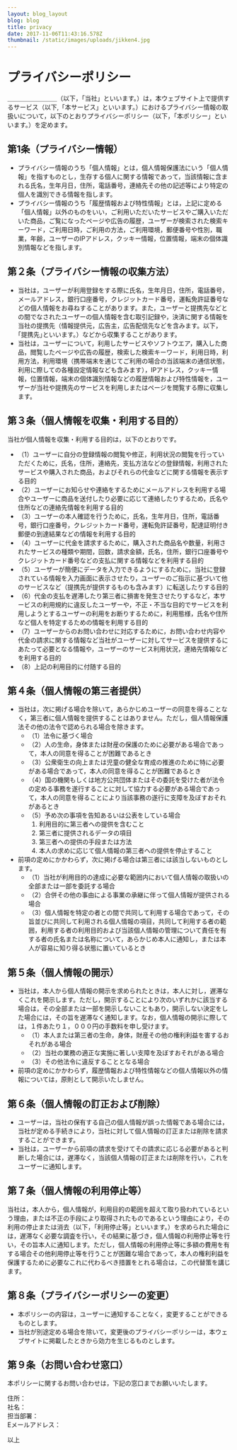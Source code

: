 ```yaml
---
layout: blog_layout
blog: blog
title: privacy
date: 2017-11-06T11:43:16.578Z
thumbnail: /static/images/uploads/jikken4.jpg
---
```

# プライバシーポリシー

＿＿＿＿＿＿＿＿（以下，「当社」といいます。）は，本ウェブサイト上で提供するサービス（以下,「本サービス」といいます。）におけるプライバシー情報の取扱いについて，以下のとおりプライバシーポリシー（以下，「本ポリシー」といいます。）を定めます。

## 第1条（プライバシー情報）

* プライバシー情報のうち「個人情報」とは，個人情報保護法にいう「個人情報」を指すものとし，生存する個人に関する情報であって，当該情報に含まれる氏名，生年月日，住所，電話番号，連絡先その他の記述等により特定の個人を識別できる情報を指します。
* プライバシー情報のうち「履歴情報および特性情報」とは，上記に定める「個人情報」以外のものをいい，ご利用いただいたサービスやご購入いただいた商品，ご覧になったページや広告の履歴，ユーザーが検索された検索キーワード，ご利用日時，ご利用の方法，ご利用環境，郵便番号や性別，職業，年齢，ユーザーのIPアドレス，クッキー情報，位置情報，端末の個体識別情報などを指します。

## 第２条（プライバシー情報の収集方法）

* 当社は，ユーザーが利用登録をする際に氏名，生年月日，住所，電話番号，メールアドレス，銀行口座番号，クレジットカード番号，運転免許証番号などの個人情報をお尋ねすることがあります。また，ユーザーと提携先などとの間でなされたユーザーの個人情報を含む取引記録や，決済に関する情報を当社の提携先（情報提供元，広告主，広告配信先などを含みます。以下，｢提携先｣といいます。）などから収集することがあります。
* 当社は，ユーザーについて，利用したサービスやソフトウエア，購入した商品，閲覧したページや広告の履歴，検索した検索キーワード，利用日時，利用方法，利用環境（携帯端末を通じてご利用の場合の当該端末の通信状態，利用に際しての各種設定情報なども含みます），IPアドレス，クッキー情報，位置情報，端末の個体識別情報などの履歴情報および特性情報を，ユーザーが当社や提携先のサービスを利用しまたはページを閲覧する際に収集します。

## 第３条（個人情報を収集・利用する目的）

当社が個人情報を収集・利用する目的は，以下のとおりです。

* （1）ユーザーに自分の登録情報の閲覧や修正，利用状況の閲覧を行っていただくために，氏名，住所，連絡先，支払方法などの登録情報，利用されたサービスや購入された商品，およびそれらの代金などに関する情報を表示する目的
* （2）ユーザーにお知らせや連絡をするためにメールアドレスを利用する場合やユーザーに商品を送付したり必要に応じて連絡したりするため，氏名や住所などの連絡先情報を利用する目的
* （3）ユーザーの本人確認を行うために，氏名，生年月日，住所，電話番号，銀行口座番号，クレジットカード番号，運転免許証番号，配達証明付き郵便の到達結果などの情報を利用する目的
* （4）ユーザーに代金を請求するために，購入された商品名や数量，利用されたサービスの種類や期間，回数，請求金額，氏名，住所，銀行口座番号やクレジットカード番号などの支払に関する情報などを利用する目的
* （5）ユーザーが簡便にデータを入力できるようにするために，当社に登録されている情報を入力画面に表示させたり，ユーザーのご指示に基づいて他のサービスなど（提携先が提供するものも含みます）に転送したりする目的
* （6）代金の支払を遅滞したり第三者に損害を発生させたりするなど，本サービスの利用規約に違反したユーザーや，不正・不当な目的でサービスを利用しようとするユーザーの利用をお断りするために，利用態様，氏名や住所など個人を特定するための情報を利用する目的
* （7）ユーザーからのお問い合わせに対応するために，お問い合わせ内容や代金の請求に関する情報など当社がユーザーに対してサービスを提供するにあたって必要となる情報や，ユーザーのサービス利用状況，連絡先情報などを利用する目的
* （8）上記の利用目的に付随する目的

## 第４条（個人情報の第三者提供）

* 当社は，次に掲げる場合を除いて，あらかじめユーザーの同意を得ることなく，第三者に個人情報を提供することはありません。ただし，個人情報保護法その他の法令で認められる場合を除きます。
  * （1）法令に基づく場合
  * （2）人の生命，身体または財産の保護のために必要がある場合であって，本人の同意を得ることが困難であるとき
  * （3）公衆衛生の向上または児童の健全な育成の推進のために特に必要がある場合であって，本人の同意を得ることが困難であるとき
  * （4）国の機関もしくは地方公共団体またはその委託を受けた者が法令の定める事務を遂行することに対して協力する必要がある場合であって，本人の同意を得ることにより当該事務の遂行に支障を及ぼすおそれがあるとき
  * （5）予め次の事項を告知あるいは公表をしている場合
    1. 利用目的に第三者への提供を含むこと
    2. 第三者に提供されるデータの項目
    3. 第三者への提供の手段または方法
    4. 本人の求めに応じて個人情報の第三者への提供を停止すること
* 前項の定めにかかわらず，次に掲げる場合は第三者には該当しないものとします。
  * （1）当社が利用目的の達成に必要な範囲内において個人情報の取扱いの全部または一部を委託する場合
  * （2）合併その他の事由による事業の承継に伴って個人情報が提供される場合
  * （3）個人情報を特定の者との間で共同して利用する場合であって，その旨並びに共同して利用される個人情報の項目，共同して利用する者の範囲，利用する者の利用目的および当該個人情報の管理について責任を有する者の氏名または名称について，あらかじめ本人に通知し，または本人が容易に知り得る状態に置いているとき

## 第５条（個人情報の開示）

* 当社は，本人から個人情報の開示を求められたときは，本人に対し，遅滞なくこれを開示します。ただし，開示することにより次のいずれかに該当する場合は，その全部または一部を開示しないこともあり，開示しない決定をした場合には，その旨を遅滞なく通知します。なお，個人情報の開示に際しては，１件あたり１，０００円の手数料を申し受けます。
  * （1）本人または第三者の生命，身体，財産その他の権利利益を害するおそれがある場合
  * （2）当社の業務の適正な実施に著しい支障を及ぼすおそれがある場合
  * （3）その他法令に違反することとなる場合
* 前項の定めにかかわらず，履歴情報および特性情報などの個人情報以外の情報については，原則として開示いたしません。

## 第６条（個人情報の訂正および削除）

* ユーザーは，当社の保有する自己の個人情報が誤った情報である場合には，当社が定める手続きにより，当社に対して個人情報の訂正または削除を請求することができます。
* 当社は，ユーザーから前項の請求を受けてその請求に応じる必要があると判断した場合には，遅滞なく，当該個人情報の訂正または削除を行い，これをユーザーに通知します。

## 第７条（個人情報の利用停止等）

当社は，本人から，個人情報が，利用目的の範囲を超えて取り扱われているという理由，または不正の手段により取得されたものであるという理由により，その利用の停止または消去（以下，「利用停止等」といいます。）を求められた場合には，遅滞なく必要な調査を行い，その結果に基づき，個人情報の利用停止等を行い，その旨本人に通知します。ただし，個人情報の利用停止等に多額の費用を有する場合その他利用停止等を行うことが困難な場合であって，本人の権利利益を保護するために必要なこれに代わるべき措置をとれる場合は，この代替策を講じます。

## 第８条（プライバシーポリシーの変更）

* 本ポリシーの内容は，ユーザーに通知することなく，変更することができるものとします。
* 当社が別途定める場合を除いて，変更後のプライバシーポリシーは，本ウェブサイトに掲載したときから効力を生じるものとします。

## 第９条（お問い合わせ窓口）

本ポリシーに関するお問い合わせは，下記の窓口までお願いいたします。

住所：\
社名：\
担当部署：\
Eメールアドレス：

以上

<!--EndFragment-->
